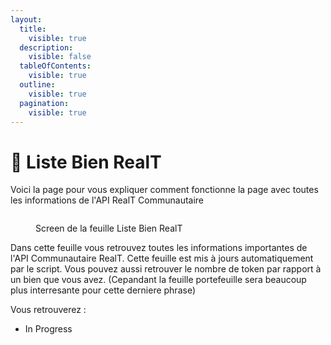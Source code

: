 ```yaml
---
layout:
  title:
    visible: true
  description:
    visible: false
  tableOfContents:
    visible: true
  outline:
    visible: true
  pagination:
    visible: true
---
```


# 🏡 Liste Bien RealT

Voici la page pour vous expliquer comment fonctionne la page avec toutes les informations de l'API RealT Communautaire

<figure><img src="../.gitbook/assets/Capture d&#x27;écran 2024-02-12 152955.png" alt=""><figcaption><p>Screen de la feuille Liste Bien RealT</p></figcaption></figure>

Dans cette feuille vous retrouvez toutes les informations importantes de l'API Communautaire RealT. Cette feuille est mis à jours automatiquement par le script. Vous pouvez aussi retrouver le nombre de token par rapport à un bien que vous avez. (Cepandant la feuille portefeuille sera beaucoup plus interresante pour cette derniere phrase)

Vous retrouverez :

* In Progress
